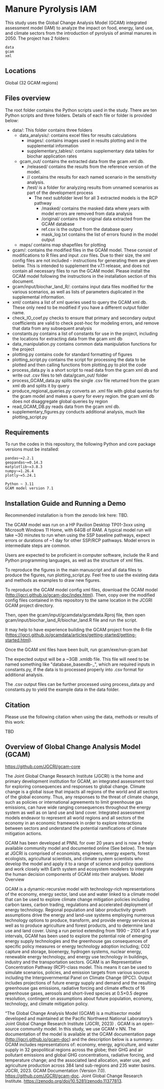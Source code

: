 # Manure Pyrolysis IAM

This study uses the Global Change Analysis Model (GCAM) integrated assessment model (IAM) to analyze the impact on food, energy, land use, and climate sectors from the introduction of pyrolysis of animal manures in 2050. The project has 2 folders:

    data
    gcam
    xml

## Locations

Global (32 GCAM regions)

## Files overview

The root folder contains the Python scripts used in the study. There are ten Python scripts and three folders. Details of each file or folder is provided below:

- data/: This folder contains three folders
  - data_analysis/: contains excel files for results calculations
    - images/: contains images used in results plotting and in the supplemental information
    - supplementary_tables/: contains supplementary data tables for biochar application rates
  - gcam_out/ contains the extracted data from the gcam xml db. 
    - /released/ contains the results from the reference version of the model. 
    - /<scenario-name>/ contains the results for each named scenario in the sensitivity analysis.  
    - /test/ is a folder for analyzing results from unnamed scenarios as part of the development process
      - The next subfolder level for all 3 extracted models is the RCP pathway
        - /masked/ contains the masked data where years with model errors are removed from data analysis
        - /original/ contains the original data extracted from the GCAM database
        - ref.csv is the output from the database query
        - mask_log.txt contains the list of errors found in the model output
  - maps/ contains map shapefiles for plotting
- gcam/: contains the modified files in the GCAM model. These consist of modifications to R files and input .csv files. Due to their size, the xml config files are not included - instructions for generating them are given below. This is intended to supplement the v7.1 release, and does not contain all necessary files to run the GCAM model. Please install the GCAM model following the instructions in the installation section of this document.
- gcam/input/biochar_land_R/: contains input data files modified for the various scenarios, as well as lists of parameters duplicated in the supplemental information.
- xml/ contains a list of xml queries used to query the GCAM xml db. These only need to be modified if you have a different output folder name.
- check_IO_coef.py checks to ensure that primary and secondary output coefficients are valid to check post-hoc for modeling errors, and remove that data from any subsequent analysis
- constants.py contains a list of constants for use in the project, including the locations for extracting data from the gcam xml db
- data_manipulation.py contains common data manipulation functions for the project
- plotting.py contains code for standard formatting of figures
- plotting_script.py contains the script for processing the data to be plotted and then calling functions from plotting.py to plot the code
- process_data.py is a short script to read data from the gcam xml db and write out .csv files to teh data/gcam_out/ folder
- process_GCAM_data.py splits the single .csv file returned from the gcam xml db and splits it by query
- produce_regional_queries.py converts an .xml file with global queries for the gcam model and makes a query for every region. the gcam xml db does not disaggregate global queries by region
- read_GCAM_DB.py reads data from the gcam xml db.
- supplementary_figures.py conducts additional analysis, much like plotting_script.py

## Requirements

To run the codes in this repository, the following Python and core package versions must be installed:

    pandas~=2.2.1
    geopandas~=0.14.3
    matplotlib~=3.8.3
    numpy~=1.26.4
    plotly~=5.24.1

    Python ~ 3.11
    GCAM model version 7.1

## Installation Guide and Running a Demo

Recommended installation is from the zenodo link here: TBD.

The GCAM model was run on a HP Pavilion Desktop TP01-3xxx using Microsoft Windows 11 Home, with 64GB of RAM. A typical model run will take ~30 minutes to run when using the SSP baseline pathways, expect errors or durations of ~1 day for other SSP/RCP pathways. Model errors in intermediate steps are common.

Users are expected to be proficient in computer software, include the R and Python programming languages, as well as the structure of xml files.

To reproduce the figures in the main manuscript and all data files to produce the figures, run plotting_script.py. Feel free to use the existing data and methods as examples to draw new figures.

To reproduce the GCAM model config xml files, download the GCAM model (http://jgcri.github.io/gcam-doc/index.html). Then, copy over the modified config files contained in this repository to the same location in the JCGRI GCAM project directory.

Then, open the gcam/input/gcamdata/gcamdata.Rproj file, then open gcam/input/biochar_land_R/biochar_land.R file and run the script. 

It may help to have experience building the GCAM project from the R-file (https://jgcri.github.io/gcamdata/articles/getting-started/getting-started.html).

Once the GCAM xml files have been built, run gcam/exe/run-gcam.bat

The expected output will be a ~3GB .xmldb file. This file will need to be named something like "database_basexdb-<scenario-name>_<RCP pathway>", which are required inputs in constants.py, if the data is to processed properly into .csv format for additional analysis.

The .csv output files can be further processed using process_data.py and constants.py to yield the example data in the data folder.

## Citation

Please use the following citation when using the data, methods or results of this work:

TBD

## Overview of Global Change Analysis Model (GCAM)

https://github.com/JGCRI/gcam-core

The Joint Global Change Research Institute (JGCRI) is the home and primary development institution for GCAM, an integrated assessment tool for exploring consequences and responses to global change. Climate change is a global issue that impacts all regions of the world and all sectors of the global economy. Thus, any responses to the threat of climate change, such as policies or international agreements to limit greenhouse gas emissions, can have wide ranging consequences throughout the energy system as well as on land use and land cover. Integrated assessment models endeavor to represent all world regions and all sectors of the economy in an economic framework in order to explore interactions between sectors and understand the potential ramifications of climate mitigation actions.

GCAM has been developed at PNNL for over 20 years and is now a freely available community model and documented online (See below). The team at JGCRI is comprised of economists, engineers, energy experts, forest ecologists, agricultural scientists, and climate system scientists who develop the model and apply it to a range of science and policy questions and work closely with Earth system and ecosystem modelers to integrate the human decision components of GCAM into their analyses.
Model Overview

GCAM is a dynamic-recursive model with technology-rich representations of the economy, energy sector, land use and water linked to a climate model that can be used to explore climate change mitigation policies including carbon taxes, carbon trading, regulations and accelerated deployment of energy technology. Regional population and labor productivity growth assumptions drive the energy and land-use systems employing numerous technology options to produce, transform, and provide energy services as well as to produce agriculture and forest products, and to determine land use and land cover. Using a run period extending from 1990 – 2100 at 5 year intervals, GCAM has been used to explore the potential role of emerging energy supply technologies and the greenhouse gas consequences of specific policy measures or energy technology adoption including; CO2 capture and storage, bioenergy, hydrogen systems, nuclear energy, renewable energy technology, and energy use technology in buildings, industry and the transportation sectors. GCAM is an Representative Concentration Pathway (RCP)-class model. This means it can be used to simulate scenarios, policies, and emission targets from various sources including the Intergovernmental Panel on Climate Change (IPCC). Output includes projections of future energy supply and demand and the resulting greenhouse gas emissions, radiative forcing and climate effects of 16 greenhouse gases, aerosols and short-lived species at 0.5×0.5 degree resolution, contingent on assumptions about future population, economy, technology, and climate mitigation policy.

“The Global Change Analysis Model (GCAM) is a multisector model developed and maintained at the Pacific Northwest National Laboratory’s Joint Global Change Research Institute (JGCRI, 2023) <include additional citations to previous GCAM studies as relevant>. GCAM is an open-source community model. In this study, we use GCAM v NN. The documentation of the model is available at the GCAM documentation page (http://jgcri.github.io/gcam-doc) and the description below is a summary. GCAM includes representations of: economy, energy, agriculture, and water supply in 32 geopolitical regions across the globe; their GHG and air pollutant emissions and global GHG concentrations, radiative forcing, and temperature change; and the associated land allocation, water use, and agriculture production across 384 land sub-regions and 235 water basins.
JGCRI, 2023. GCAM Documentation (Version 7.0). https://github.com/JGCRI/gcam-doc. Joint Global Change Research Institute. https://zenodo.org/doi/10.5281/zenodo.11377813.
